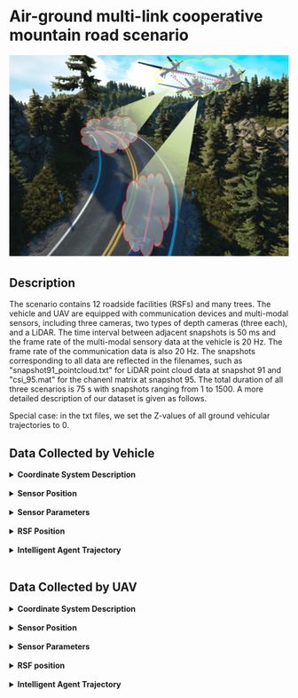 # Air-ground multi-link cooperative mountain road scenario
<img src="./img/Scene Overview mountain road.png" alt="Display image of mountain road scene" width="800" height="">

## Description

The scenario contains 12 roadside facilities (RSFs) and many trees. The vehicle and UAV are equipped with communication devices and multi-modal sensors, including three cameras, two types of depth cameras (three each), and a LiDAR. The time interval between adjacent snapshots is 50 ms and the frame rate of the multi-modal sensory data at the vehicle is 20 Hz. The frame rate of the communication data is also 20 Hz. The snapshots corresponding to all data are reflected in the filenames, such as "snapshot91_pointcloud.txt" for LiDAR point cloud data at snapshot 91 and "csi_95.mat" for the chanenl matrix at snapshot 95. The total duration of all three scenarios is 75 s with snapshots ranging from 1 to 1500.
A more detailed description of our dataset is given as follows. 

Special case: in the txt files, we set the Z-values of all ground vehicular trajectories to 0.

## Data Collected by Vehicle
 
<details>
<summary><strong>Coordinate System Description</strong></summary>

#### **[World Coordinate System]:**

The world coordinate system is a North-East-Down (NED) coordinate system with the X-axis pointing north, the Y-axis pointing east, and the Z-axis pointing downward. It is a right-handed coordinate system, with the origin at the same height as the ground.

#### **[Vehicle Coordinate System]:**

This system includes both vehicles. The X-axis points forward, the Y-axis points to the right, and the Z-axis points downward relative to the vehicle. It is a right-handed coordinate system, with the origin at the center of the vehicle and a certain height relative to the ground.

The position coordinates and heading angles given in the vehicle trajectory txt files represent the position of the vehicle coordinate system's origin in the world coordinate system, as well as the orientation of the vehicle coordinate system relative to the world coordinate system. 
(Special case: in the txt files, we set the z-values of all ground vehicles' trajectories to 0. Before use, it is necessary to subtract the height of the vehicle center relative to the ground to obtain the actual coordinates of the vehicle coordinate system's origin in the world coordinate system.) Additionally, note that pitch, roll, and yaw in the vehicle trajectory txt files are given in radians.

#### **[LiDAR Coordinate System]:**

The coordinate axes align with those of the vehicle system, with the origin offset by a fixed amount relative to the vehicle coordinate system's origin.

#### **[Camera Coordinate System]:**

The coordinate axes by default align with those of the vehicle system. If multiple cameras are mounted on a device, each camera's orientation will be specified. The camera origin is offset by a fixed amount relative to the vehicle coordinate system's origin.

#### **[mmWave Radar Coordinate System]:**

The coordinate axes align with those of the vehicle system, with the origin offset by a fixed amount relative to the vehicle coordinate system's origin.

#### **[Communication Antenna Coordinate System]:**

The coordinate axes align with those of the vehicle system, with the origin offset by a fixed amount relative to the vehicle coordinate system's origin.
</details><br/>


<details>
<summary><strong>Sensor Position</strong></summary>

The scenario includes vehicles of the **"Blue SUV"** type. The relative coordinate positions and parameter information of the sensors are given as follows:

<table>
    <thead>
        <tr>
        <th rowspan="2">Side View</th>
        <th rowspan="2">Name</th>
        <th colspan="8" style="text-align: center;">Camera</th>
        <th colspan="5" style="text-align: center;">LiDAR</th>
        <th colspan="5" style="text-align: center;">mmWave Radar</th>
        </tr>
        <tr>
        <th>Direction</th>
        <th>X(m)</th>
        <th>Y(m)</th>
        <th>Z(m)</th>
        <th>Pitch</th>
        <th>Roll</th>
        <th>Yaw</th>
        <th>FoV Degrees(°)</th>
        <th>X(m)</th>
        <th>Y(m)</th>
        <th>Z(m)</th>
        <th>Vertical FoV(°)</th>
        <th>Horizontal FoV(°)</th>
        <th>X(m)</th>
        <th>Y(m)</th>
        <th>Z(m)</th>
        <th>Vertical FoV(°)</th>
        <th>Horizontal FoV(°)</th>
        </tr>
    </thead>
    <tbody>
        <tr>
        <td><img src="./img/car1_blue_SUV.png" alt="Side view of car1" width="100"></td>
        <td>Blue SUV</td>
        <td>+x</td>
        <td>2</td>
        <td>0</td>
        <td>-1</td>
        <td>0</td>
        <td>0</td>
        <td>0</td>
        <td>100</td>
        <td>0</td>
        <td>0</td>
        <td>-1</td>
        <td>-25~15</td>
        <td>-180~180</td>
        <td>0</td>
        <td>0</td>
        <td>0.8</td>
        <td>-10~10</td>
        <td>-90~90</td>
        </tr>
    </tbody>
</table>
<table>
    <thead>
        <tr>
        <th rowspan="2">Side View</th>
        <th rowspan="2">Name</th>
        <th colspan="3" style="text-align: center;">Communication Equipment</th>
        </tr>
        <tr>
        <th>X(m)</th>
        <th>Y(m)</th>
        <th>Z(m)</th>
        </tr>
    </thead>
    <tbody>
        <tr>
        <td><img src="./img/car1_blue_SUV.png" alt="Side view of car1" width="50"></td>
        <td>Blue SUV</td>
        <td>-0.2</td>
        <td>2</td>
        <td>1.4</td>
        </tr>
    </tbody>
</table>


<table>
  <thead>
    <tr>
      <th rowspan="3">Name</th>
      <th rowspan="3">Direction</th>
      <th colspan="7" style="text-align: center;">Camera</th>
      <th colspan="5" style="text-align: center;">LiDAR</th>
      <th colspan="5" style="text-align: center;">mmWave Radar</th>
    </tr>
    <tr>
      <th>X(m)</th>
      <th>Y(m)</th>
      <th>Z(m)</th>
      <th>Pitch</th>
      <th>Roll</th>
      <th>Yaw</th>
      <th>FoV Degrees(°)</th>
      <th>X(m)</th>
      <th>Y(m)</th>
      <th>Z(m)</th>
      <th>Vertical FoV(°)</th>
      <th>Horizontal FoV(°)</th>
      <th>X(m)</th>
      <th>Y(m)</th>
      <th>Z(m)</th>
      <th>Vertical FoV(°)</th>
      <th>Horizontal FoV(°)</th>
    </tr>
  </thead>
  <tbody>
    <tr>
      <td rowspan="3">RSF</td> <!-- This cell now spans three rows -->
      <td>Left</td>
      <td>0</td>
      <td>0</td>
      <td>-5</td>
      <td>0</td>
      <td>0</td>
      <td>52.5</td>
      <td>75</td>
      <td rowspan="3">0</td>
      <td rowspan="3">0</td>
      <td rowspan="3">-3</td>
      <td rowspan="3">-25~15</td>
      <td rowspan="3">-90~90</td>
      <td rowspan="3">0</td>
      <td rowspan="3">0</td>
      <td rowspan="3">0.8</td>
      <td rowspan="3">-10~10</td>
      <td rowspan="3">-90~90</td>
    </tr>
    <tr>
      <td>Middle</td>
      <td>0</td>
      <td>0</td>
      <td>-5</td>
      <td>0</td>
      <td>0</td>
      <td>0</td>
      <td>110</td>
    </tr>
    <tr>
      <td>Right</td>
      <td>0</td>
      <td>0</td>
      <td>-5</td>
      <td>0</td>
      <td>0</td>
      <td>-52.5</td>
      <td>75</td>
    </tr>
    <!-- Additional rows for other data as needed -->
  </tbody>
</table>
<table>
  <thead>
    <tr>
      <th rowspan="3">Name</th>
      <th colspan="3" style="text-align: center;">Communication Equipment</th>
    </tr>
    <tr>
      <th>X(m)</th>
      <th>Y(m)</th>
      <th>Z(m)</th>
    </tr>
  </thead>
  <tbody>
    <tr>
      <td rowspan="1">RSF</td> <!-- This cell now spans three rows -->
      <td>0.7</td>
      <td>0</td>
      <td>-5</td>
    </tr>
    <!-- Additional rows for other data as needed -->
  </tbody>
</table>


**Direction:** This parameter represents the installation orientation of the sensor in the vehicle coordinate system, which ca n be one of the six directions: +x, -x, +y, -y, +z, -z. It describes the installation location and direction of the sensor relative to the vehicle body.

**X, Y, Z:** These three parameters collectively describe the three-dimensional spatial position of the sensor in the vehicle coordinate system, with the unit in meters. They provide the spatial coordinates of the sensor relative to the vehicle origin.

**Pitch, Roll, Yaw:** These three parameters describe the three rotational angles of the sensor in the vehicle coordinate system, with the unit in degrees. Pitch represents the pitch angle, Roll represents the roll angle, and Yaw represents the yaw angle. They define the spatial attitude of the sensor.

**Field of View(FoV) Degrees(°):** This parameter gives the total field of view angle of the sensor, with the unit in degrees. It reflects the range of the scene that the sensor can perceive.

**Vertical FoV(°):** This parameter gives the vertical field of view angle of the sensor, with the unit in degrees. It defines the sensor's perception range in the vertical direction.

**Horizontal FoV(°):** This parameter gives the horizontal field of view angle of the sensor, with the unit in degrees. It defines the sensor's perception range in the horizontal direction.

</details><br/>

<details>
<summary><strong>Sensor Parameters</strong></summary>
 

The camera and LiDAR sensors deployed on the vehicles in this scenario are of the same type. The specific sensor parameters are as follows:

| **Camera RGB Sensor Parameters**    | **Value** |
|-------------------------------------|-----------|
| **Width**                           | 1920      |
| **Height**                          | 1080      |
| **FOV**                             | 100。      |
| **AutoExpcosureSpeed**              | 100       |
| **AutoExposureBias**                | 0         |
| **AutoExposureMaxBrightness**       | 0.64      |
| **AutoExposureMinBrightness**       | 0.03      |
| **MotionBlurAmount**                | 0         |
| **TargetGamma**                     | 1.0       |

 | **Camera Depth Sensor Parameters** | **Value**                     |
|------------------------------------|-------------------------------|
| **Width**                          | 1920                          |
| **Height**                         | 1080                          |
| **FOV**                            | 100。                          |
| **MotionBlurAmount**               | 0                             |
| **Image Type**                     | DepthPlanner/DepthPerspective |
| **TargetGamma**                    | 1.0                           |
| **OrthoWidth**                     | 5.12                          |

| **LiDAR Sensor Parameters** |  **Value**  |
|-----------------------------|-------|
| **NumberOfChannels**        | 16    |
| **HorizontalFOVStart**      | -180  |
| **HorizontalFOVEnd**        | 180   |
| **VerticalFOVUpper**        | 15    |
| **VerticalFOVLower**        | -25   |


The camera and LiDAR sensors deployed on the RSFs in this scenario are also of the same type. The specific sensor parameters are as follows:

| **Camera RGB Sensor Parameters**    | **Value** |
|-------------------------------------|-----------|
| **Width**                           | 1920      |
| **Height**                          | 1080      |
| **FOV**                             | 100。      |
| **AutoExpcosureSpeed**              | 100       |
| **AutoExposureBias**                | 0         |
| **AutoExposureMaxBrightness**       | 0.64      |
| **AutoExposureMinBrightness**       | 0.03      |
| **MotionBlurAmount**                | 0         |
| **TargetGamma**                     | 1.0       |

 | **Camera Depth Sensor Parameters** | **Value**                     |
|------------------------------------|-------------------------------|
| **Width**                          | 1920                          |
| **Height**                         | 1080                          |
| **FOV**                            | 100。                          |
| **MotionBlurAmount**               | 0                             |
| **Image Type**                     | DepthPlanner/DepthPerspective |
| **TargetGamma**                    | 1.0                           |
| **OrthoWidth**                     | 5.12                          |

| **LiDAR Sensor Parameters** | **Value** |
|-----------------------------|-----------|
| **NumberOfChannels**        | 64        |
| **HorizontalFOVStart**      | -90       |
| **HorizontalFOVEnd**        | 90        |
| **VerticalFOVUpper**        | 0         |
| **VerticalFOVLower**        | -40       |

</details><br/>

<details>
<summary><strong>RSF Position</strong></summary>
 

The deployment of RSFs is the same across different traffic density scenarios, and the table below describes the positions of RSFs in each scenario.


<table>
  <thead>
    <tr>
      <th>ID</th>
      <th>X(m)</th>
      <th>Y(m)</th>
      <th>Z(m)</th>
      <th>Pitch</th>
      <th>Roll</th>
      <th>Yaw</th>
    </tr>
  </thead>
  <tbody>
    <tr>
      <td>RSF1</td>
      <td>-908.7</td>
      <td>-1640.9</td>
      <td>12.2</td>
      <td>0</td>
      <td>0</td>
      <td>0</td>
    </tr>
    <tr>
      <td>RSF2</td>
      <td>-888.1</td>
      <td>-1570.2</td>
      <td>18.4</td>
      <td>0</td>
      <td>0</td>
      <td>-30</td>
    </tr>
    <tr>
      <td>RSF3</td>
      <td>-855.2</td>
      <td>-1504.5</td>
      <td>16.8</td>
      <td>0</td>
      <td>0</td>
      <td>-120</td>
    </tr>
    <tr>
      <td>RSF4</td>
      <td>-913.8</td>
      <td>-1564.4</td>
      <td>23.8</td>
      <td>0</td>
      <td>0</td>
      <td>130</td>
    </tr>
    <tr>
      <td>RSF5</td>
      <td>-997.3</td>
      <td>-1608.8</td>
      <td>26.0</td>
      <td>0</td>
      <td>0</td>
      <td>100</td>
    </tr>
    <tr>
      <td>RSF6</td>
      <td>-1082.6</td>
      <td>-1579.6</td>
      <td>16.1</td>
      <td>0</td>
      <td>0</td>
      <td>30</td>
    </tr>
      <td>RSF7</td>
      <td>-1090.5</td>
      <td>-1519.3</td>
      <td>3.9</td>
      <td>0</td>
      <td>0</td>
      <td>-10</td>
    </tr>
    <tr>
      <td>RSF8</td>
      <td>-1024.7</td>
      <td>-1429</td>
      <td>4</td>
      <td>0</td>
      <td>0</td>
      <td>-50</td>
    </tr>
    <tr>
      <td>RSF9</td>
      <td>-996.9</td>
      <td>-1392.3</td>
      <td>7.6</td>
      <td>0</td>
      <td>0</td>
      <td>-130</td>
    </tr>
    <tr>
      <td>RSF10</td>
      <td>-1036.9</td>
      <td>-1420.3</td>
      <td>10.2</td>
      <td>0</td>
      <td>0</td>
      <td>135</td>
    </tr>
    <tr>
      <td>RSF11</td>
      <td>-1103.2</td>
      <td>-1479.4</td>
      <td>-2</td>
      <td>0</td>
      <td>0</td>
      <td>135</td>
    </tr>
    <tr>
      <td>RSF12</td>
      <td>-1140</td>
      <td>-1510.9</td>
      <td>-14.7</td>
      <td>0</td>
      <td>0</td>
      <td>135</td>
    </tr>
  </tbody>
</table>
**X, Y, Z:** These three parameters collectively describe the three-dimensional spatial position of the RSF in the scenario, with the unit in meters.

**Pitch, Roll, Yaw:** These three parameters describe the three rotational angles of the RSF in the scenario, with the unit in degrees. Pitch represents the pitch angle, Roll represents the roll angle, and Yaw represents the yaw angle. They define the spatial attitude of the RSF.

<img src="./img/mountain_road_Overlook_v1.png" alt="Description of your image" width="600" height="400">

</details><br/>

<details>
<summary><strong>Intelligent Agent Trajectory</strong></summary>

The vehicle pose information for each frame is represented as follows:

- The first 3 columns represent the x, y, and z coordinates of the vehicle in that frame, in meters.
- The next 3 columns represent the roll, pitch, and yaw angles of the vehicle in that frame, in radians.
- The last column represents the frame number.

| Traffic Density | Folder Link                                                      |
| --------------- |------------------------------------------------------------------|
| Low             | [Low Traffic Density Folder](./trajectories/Vehicular/low)       |
| Medium          | [Medium Traffic Density Folder](./trajectories/Vehicular/medium) |
| High            | [High Traffic Density Folder](./trajectories/Vehicular/high)     |

It should be noted that the frame interval of each car in the simulation scene is a subset of the 1st frame to the 1500th frame. For example, Car1 enters the scene at the 1st frame and leaves the scene at the 828th frame. The valid frame interval is from the 1st frame to the 827th frame, and the 828th frame to the 1500th frame is an invalid frame interval, which does not provide perception and communication data.
We sort out the valid simulation intervals of each car in this scene as follows.
<table>
  <tr>
    <th rowspan="2">Car id</th>
    <th colspan="2" style="text-align: center;">Sunnyday_Morning_Low intelligent agent density</th>
    <th colspan="2" style="text-align: center;">Sunnyday_Morning_Medium intelligent agent density</th>
    <th colspan="2" style="text-align: center;">Snowyday_Morning_Medium intelligent agent density</th>
    <th colspan="2" style="text-align: center;">Rainyday_Morning_Medium intelligent agent density</th>
    <th colspan="2" style="text-align: center;">Sunnyday_Morning_High intelligent agent density</th>
</tr>
  <tr>
    <th>Start Frame</th>
    <th>Stop Frame</th>
    <th>Start Frame</th>
    <th>Stop Frame</th>
    <th>Start Frame</th>
    <th>Stop Frame</th>
    <th>Start Frame</th>
    <th>Stop Frame</th>
    <th>Start Frame</th>
    <th>Stop Frame</th>
  </tr>
<tr><td>Car1</td><td>1</td><td>1500</td><td>1</td><td>1500</td><td>1</td><td>1500</td><td>1</td><td>1500</td><td>1</td><td>1500</td></tr>
<tr><td>Car2</td><td>1</td><td>1500</td><td>NaN</td><td>NaN</td><td>1</td><td>1500</td><td>1</td><td>1500</td><td>1</td><td>1500</td></tr>
<tr><td>Car3</td><td>1</td><td>1500</td><td>NaN</td><td>NaN</td><td>1</td><td>1500</td><td>1</td><td>1500</td><td>1</td><td>1500</td></tr>
<tr><td>Car4</td><td>1</td><td>1500</td><td>NaN</td><td>NaN</td><td>1</td><td>1500</td><td>1</td><td>1500</td><td>1</td><td>1500</td></tr>
<tr><td>Car5</td><td>1</td><td>1500</td><td>NaN</td><td>NaN</td><td>1</td><td>1500</td><td>1</td><td>1500</td><td>1</td><td>1500</td></tr>
<tr><td>Car6</td><td>NaN</td><td>NaN</td><td>NaN</td><td>NaN</td><td>1</td><td>1500</td><td>1</td><td>1500</td><td>1</td><td>1500</td></tr>
<tr><td>Car7</td><td>NaN</td><td>NaN</td><td>NaN</td><td>NaN</td><td>1</td><td>1500</td><td>1</td><td>1500</td><td>1</td><td>1500</td></tr>
</table>

<p><strong>Note:</strong> In the table below, "NaN" indicates that The vehicle is not involved in the simulation.</p>
</details><br/>

## **Data Collected by UAV**

<details>
  <summary><strong>Coordinate System Description</strong></summary>

#### **[World Coordinate System]:**
The world coordinate system is a North-East-Down (NED) coordinate system with the X-axis pointing north, the Y-axis pointing east, and the Z-axis pointing downward. It is a right-handed coordinate system, with the origin at the same height as the ground.

#### **[Vehicle Coordinate System]:**
This system includes both vehicles and UAVs. The X-axis points forward, the Y-axis points to the right, and the Z-axis points downward relative to the vehicle. It is a right-handed coordinate system, with the origin at the center of the vehicle and a certain height relative to the ground.

The position coordinates and heading angles given in the vehicle and UAV trajectory txt files represent the position of the vehicle coordinate system's origin in the world coordinate system, as well as the orientation of the vehicle coordinate system relative to the world coordinate system. 
(Special case: in the txt files, we set the Z-values of all ground vehicles' trajectories to 0. Before use, it is necessary to subtract the height of the vehicle center relative to the ground to obtain the actual coordinates of the vehicle coordinate system's origin in the world coordinate system.) Additionally, note that pitch, roll, and yaw in the vehicle and UAV trajectory txt files are given in radians.

#### **[LiDAR Coordinate System]:**
The coordinate axes align with those of the vehicle system, with the origin offset by a fixed amount relative to the vehicle coordinate system's origin.

#### **[Camera Coordinate System]:**
The coordinate axes by default align with those of the vehicle system. If multiple cameras are mounted on a device, each camera's orientation will be specified. The camera origin is offset by a fixed amount relative to the vehicle coordinate system's origin.

#### **[mmWave Radar Coordinate System]:**
The coordinate axes align with those of the vehicle system, with the origin offset by a fixed amount relative to the vehicle coordinate system's origin.

#### **[Communication Antenna Coordinate System]:**
The coordinate axes align with those of the vehicle system, with the origin offset by a fixed amount relative to the vehicle coordinate system's origin.

</details>

<br/>

<details>

<summary><strong>Sensor Position</strong></summary>

The scenario includes vehicles of the **"Blue SUV"** type. The relative coordinate positions and parameter information of the sensors are given as follows:

<table>
    <thead>
        <tr>
        <th rowspan="2">Side View</th>
        <th rowspan="2">Name</th>
        <th colspan="8" style="text-align: center;">Camera</th>
        <th colspan="5" style="text-align: center;">LiDAR</th>
        <th colspan="5" style="text-align: center;">mmWave Radar</th>
        </tr>
        <tr>
        <th>Direction</th>
        <th>X(m)</th>
        <th>Y(m)</th>
        <th>Z(m)</th>
        <th>Pitch</th>
        <th>Roll</th>
        <th>Yaw</th>
        <th>FoV Degrees(°)</th>
        <th>X(m)</th>
        <th>Y(m)</th>
        <th>Z(m)</th>
        <th>Vertical FoV(°)</th>
        <th>Horizontal FoV(°)</th>
        <th>X(m)</th>
        <th>Y(m)</th>
        <th>Z(m)</th>
        <th>Vertical FoV(°)</th>
        <th>Horizontal FoV(°)</th>
        </tr>
    </thead>
    <tbody>
        <tr>
        <td><img src="./img/car1_blue_SUV.png" alt="Side view of car1" width="100"></td>
        <td>Blue SUV</td>
        <td>+x</td>
        <td>2</td>
        <td>0</td>
        <td>-1</td>
        <td>0</td>
        <td>0</td>
        <td>0</td>
        <td>100</td>
        <td>0</td>
        <td>0</td>
        <td>-1</td>
        <td>-25~15</td>
        <td>-180~180</td>
        <td>0</td>
        <td>0</td>
        <td>0.8</td>
        <td>-10~10</td>
        <td>-90~90</td>
        </tr>
    </tbody>
</table>
<table>
    <thead>
        <tr>
        <th rowspan="2">Side View</th>
        <th rowspan="2">Name</th>
        <th colspan="3" style="text-align: center;">Communication Equipment</th>
        </tr>
        <tr>
        <th>X(m)</th>
        <th>Y(m)</th>
        <th>Z(m)</th>
        </tr>
    </thead>
    <tbody>
        <tr>
        <td><img src="./img/car1_blue_SUV.png" alt="Side view of car1" width="50"></td>
        <td>Blue SUV</td>
        <td>-0.2</td>
        <td>-2</td>
        <td>-1.4</td>
        </tr>
    </tbody>
</table>


<!-- 无人机感知设备位置 -->
<table>
    <thead>
        <tr>
        <th rowspan="2">Side View</th>
        <th rowspan="2">Name</th>
        <th colspan="8" style="text-align: center;">Camera</th>
        <th colspan="5" style="text-align: center;">LiDAR</th>
        <th colspan="5" style="text-align: center;">mmWave Radar</th>
        </tr>
        <tr>
        <th>Direction</th>
        <th>X(m)</th>
        <th>Y(m)</th>
        <th>Z(m)</th>
        <th>Pitch</th>
        <th>Roll</th>
        <th>Yaw</th>
        <th>FoV Degrees(°)</th>
        <th>X(m)</th>
        <th>Y(m)</th>
        <th>Z(m)</th>
        <th>Vertical FoV(°)</th>
        <th>Horizontal FoV(°)</th>
        <th>X(m)</th>
        <th>Y(m)</th>
        <th>Z(m)</th>
        <th>Vertical FoV(°)</th>
        <th>Horizontal FoV(°)</th>
        </tr>
    </thead>
    <tbody>
        <tr>
        <td><img src="./img/drone.png" alt="Side view of UAV" width="100"></td>
        <td>UAV</td>
        <td>+x</td>
        <td>4</td>
        <td>0</td>
        <td>-2</td>
        <td>0</td>
        <td>0</td>
        <td>0</td>
        <td>100</td>
        <td>0</td>
        <td>0</td>
        <td>-1.9</td>
        <td>-25~15</td>
        <td>-180~180</td>
        <td>0</td>
        <td>0</td>
        <td>0.8</td>
        <td>-10~10</td>
        <td>-90~90</td>
        </tr>
    </tbody>
</table>

<!-- 无人机通信设备位置 -->
<table>
    <thead>
        <tr>
        <th rowspan="2">Side View</th>
        <th rowspan="2">Name</th>
        <th colspan="3" style="text-align: center;">Communication Equipment</th>
        </tr>
        <tr>
        <th>X(m)</th>
        <th>Y(m)</th>
        <th>Z(m)</th>
        </tr>
    </thead>
    <tbody>
        <tr>
        <td><img src="./img/drone.png" alt="Side view of UAV" width="100"></td>
        <td>UAV</td>
        <td>0</td>
        <td>0</td>
        <td>2</td>
        </tr>
    </tbody>
</table>


<table>
  <thead>
    <tr>
      <th rowspan="3">Name</th>
      <th rowspan="3">Direction</th>
      <th colspan="7" style="text-align: center;">Camera</th>
      <th colspan="5" style="text-align: center;">LiDAR</th>
      <th colspan="5" style="text-align: center;">mmWave Radar</th>
    </tr>
    <tr>
      <th>X(m)</th>
      <th>Y(m)</th>
      <th>Z(m)</th>
      <th>Pitch</th>
      <th>Roll</th>
      <th>Yaw</th>
      <th>FoV Degrees(°)</th>
      <th>X(m)</th>
      <th>Y(m)</th>
      <th>Z(m)</th>
      <th>Vertical FoV(°)</th>
      <th>Horizontal FoV(°)</th>
      <th>X(m)</th>
      <th>Y(m)</th>
      <th>Z(m)</th>
      <th>Vertical FoV(°)</th>
      <th>Horizontal FoV(°)</th>
    </tr>
  </thead>
  <tbody>
    <tr>
      <td rowspan="3">RSF</td> <!-- This cell now spans three rows -->
      <td>Left</td>
      <td>0</td>
      <td>0</td>
      <td>-5</td>
      <td>0</td>
      <td>0</td>
      <td>52.5</td>
      <td>75</td>
      <td rowspan="3">0</td>
      <td rowspan="3">0</td>
      <td rowspan="3">-3</td>
      <td rowspan="3">-25~15</td>
      <td rowspan="3">-90~90</td>
      <td rowspan="3">0</td>
      <td rowspan="3">0</td>
      <td rowspan="3">0.8</td>
      <td rowspan="3">-10~10</td>
      <td rowspan="3">-90~90</td>
    </tr>
    <tr>
      <td>Middle</td>
      <td>0</td>
      <td>0</td>
      <td>-5</td>
      <td>0</td>
      <td>0</td>
      <td>0</td>
      <td>110</td>
    </tr>
    <tr>
      <td>Right</td>
      <td>0</td>
      <td>0</td>
      <td>-5</td>
      <td>0</td>
      <td>0</td>
      <td>-52.5</td>
      <td>75</td>
    </tr>
    <!-- Additional rows for other data as needed -->
  </tbody>
</table>

<table>
  <thead>
    <tr>
      <th rowspan="3">Name</th>
      <th colspan="3" style="text-align: center;">Communication Equipment</th>
    </tr>
    <tr>
      <th>X(m)</th>
      <th>Y(m)</th>
      <th>Z(m)</th>
    </tr>
  </thead>
  <tbody>
    <tr>
      <td rowspan="1">RSF</td> <!-- This cell now spans three rows -->
      <td>0.7</td>
      <td>0</td>
      <td>-5</td>
    </tr>
    <!-- Additional rows for other data as needed -->
  </tbody>
</table>

**Direction:** This parameter represents the installation orientation of the sensor in the vehicle coordinate system, which can be one of the six directions: +x, -x, +y, -y, +z, -z. It describes the installation location and direction of the sensor relative to the vehicle body.

**X, Y, Z:** These three parameters collectively describe the three-dimensional spatial position of the sensor in the vehicle coordinate system, with the unit in meters. They provide the spatial coordinates of the sensor relative to the vehicle origin.

**Pitch, Roll, Yaw:** These three parameters describe the three rotational angles of the sensor in the vehicle coordinate system, with the unit in degrees. Pitch represents the pitch angle, Roll represents the roll angle, and Yaw represents the yaw angle. They define the spatial attitude of the sensor.

**Field of View(FoV) Degrees(°):** This parameter gives the total field of view angle of the sensor, with the unit in degrees. It reflects the range of the scene that the sensor can perceive.

**Vertical FoV(°):** This parameter gives the vertical field of view angle of the sensor, with the unit in degrees. It defines the sensor's perception range in the vertical direction.

**Horizontal FoV(°):** This parameter gives the horizontal field of view angle of the sensor, with the unit in degrees. It defines the sensor's perception range in the horizontal direction.

</details>

<br/>

<details>

<summary><strong>Sensor Parameters</strong></summary>

The camera and LiDAR sensors deployed on the vehicles in this scenario are of the same type. The specific sensor parameters are as follows:

| **Camera RGB Sensor Parameters**    | **Value** |
|-------------------------------------|-----------|
| **Width**                           | 1920      |
| **Height**                          | 1080      |
| **FOV**                             | 100。      |
| **AutoExpcosureSpeed**              | 100       |
| **AutoExposureBias**                | 0         |
| **AutoExposureMaxBrightness**       | 0.64      |
| **AutoExposureMinBrightness**       | 0.03      |
| **MotionBlurAmount**                | 0         |
| **TargetGamma**                     | 1.0       |

 | **Camera Depth Sensor Parameters** | **Value**                     |
|------------------------------------|-------------------------------|
| **Width**                          | 1920                          |
| **Height**                         | 1080                          |
| **FOV**                            | 100。                          |
| **MotionBlurAmount**               | 0                             |
| **Image Type**                     | DepthPlanner/DepthPerspective |
| **TargetGamma**                    | 1.0                           |
| **OrthoWidth**                     | 5.12                          |

| **LiDAR Sensor Parameters** |  **Value**  |
|-----------------------------|-------|
| **NumberOfChannels**        | 16    |
| **HorizontalFOVStart**      | -180  |
| **HorizontalFOVEnd**        | 180   |
| **VerticalFOVUpper**        | 15    |
| **VerticalFOVLower**        | -25   |


The camera and LiDAR sensors deployed on the UAVs in this scenario are of the same type. The specific sensor parameters are as follows:

| **Camera RGB Sensor Parameters**    | **Value** |
|-------------------------------------|-----------|
| **Width**                           | 1920      |
| **Height**                          | 1080      |
| **FOV**                             | 100。      |
| **AutoExpcosureSpeed**              | 100       |
| **AutoExposureBias**                | 0         |
| **AutoExposureMaxBrightness**       | 0.64      |
| **AutoExposureMinBrightness**       | 0.03      |
| **MotionBlurAmount**                | 0         |
| **TargetGamma**                     | 1.0       |

 | **Camera Depth Sensor Parameters** | **Value**                     |
|------------------------------------|-------------------------------|
| **Width**                          | 1920                          |
| **Height**                         | 1080                          |
| **FOV**                            | 100。                          |
| **MotionBlurAmount**               | 0                             |
| **Image Type**                     | DepthPlanner/DepthPerspective |
| **TargetGamma**                    | 1.0                           |
| **OrthoWidth**                     | 5.12                          |

| **LiDAR Sensor Parameters** | **Value** |
|-----------------------------|-----------|
| **NumberOfChannels**        | 16        |
| **HorizontalFOVStart**      | -180      |
| **HorizontalFOVEnd**        | 180       |
| **VerticalFOVUpper**        | 0         |
| **VerticalFOVLower**        | -75       |


The camera and LiDAR sensors deployed on the RSFs in this scenario are also of the same type. The specific sensor parameters are as follows:

| **Camera RGB Sensor Parameters**    | **Value** |
|-------------------------------------|-----------|
| **Width**                           | 1920      |
| **Height**                          | 1080      |
| **FOV**                             | 100。      |
| **AutoExpcosureSpeed**              | 100       |
| **AutoExposureBias**                | 0         |
| **AutoExposureMaxBrightness**       | 0.64      |
| **AutoExposureMinBrightness**       | 0.03      |
| **MotionBlurAmount**                | 0         |
| **TargetGamma**                     | 1.0       |

 | **Camera Depth Sensor Parameters** | **Value**                     |
|------------------------------------|-------------------------------|
| **Width**                          | 1920                          |
| **Height**                         | 1080                          |
| **FOV**                            | 100。                          |
| **MotionBlurAmount**               | 0                             |
| **Image Type**                     | DepthPlanner/DepthPerspective |
| **TargetGamma**                    | 1.0                           |
| **OrthoWidth**                     | 5.12                          |

| **LiDAR Sensor Parameters** | **Value** |
|-----------------------------|-----------|
| **NumberOfChannels**        | 64        |
| **HorizontalFOVStart**      | -90       |
| **HorizontalFOVEnd**        | 90        |
| **VerticalFOVUpper**        | 0         |
| **VerticalFOVLower**        | -40       |


</details>

<br/>

<details>

<summary><strong>RSF position</strong></summary>
 

The deployment of RSFs is the same across different traffic density scenarios, and the table below describes the positions of RSFs in each scenario.


<table>
  <thead>
    <tr>
      <th>ID</th>
      <th>X(m)</th>
      <th>Y(m)</th>
      <th>Z(m)</th>
      <th>Pitch</th>
      <th>Roll</th>
      <th>Yaw</th>
    </tr>
  </thead>
  <tbody>
    <tr>
      <td>RSF1</td>
      <td>-908.7</td>
      <td>-1640.9</td>
      <td>12.2</td>
      <td>0</td>
      <td>0</td>
      <td>0</td>
    </tr>
    <tr>
      <td>RSF2</td>
      <td>-888.1</td>
      <td>-1570.2</td>
      <td>18.4</td>
      <td>0</td>
      <td>0</td>
      <td>-30</td>
    </tr>
    <tr>
      <td>RSF3</td>
      <td>-855.2</td>
      <td>-1504.5</td>
      <td>16.8</td>
      <td>0</td>
      <td>0</td>
      <td>-120</td>
    </tr>
    <tr>
      <td>RSF4</td>
      <td>-913.8</td>
      <td>-1564.4</td>
      <td>23.8</td>
      <td>0</td>
      <td>0</td>
      <td>130</td>
    </tr>
    <tr>
      <td>RSF5</td>
      <td>-997.3</td>
      <td>-1608.8</td>
      <td>26.0</td>
      <td>0</td>
      <td>0</td>
      <td>100</td>
    </tr>
    <tr>
      <td>RSF6</td>
      <td>-1082.6</td>
      <td>-1579.6</td>
      <td>16.1</td>
      <td>0</td>
      <td>0</td>
      <td>30</td>
    </tr>
      <td>RSF7</td>
      <td>-1090.5</td>
      <td>-1519.3</td>
      <td>3.9</td>
      <td>0</td>
      <td>0</td>
      <td>-10</td>
    </tr>
    <tr>
      <td>RSF8</td>
      <td>-1024.7</td>
      <td>-1429</td>
      <td>4</td>
      <td>0</td>
      <td>0</td>
      <td>-50</td>
    </tr>
    <tr>
      <td>RSF9</td>
      <td>-996.9</td>
      <td>-1392.3</td>
      <td>7.6</td>
      <td>0</td>
      <td>0</td>
      <td>-130</td>
    </tr>
    <tr>
      <td>RSF10</td>
      <td>-1036.9</td>
      <td>-1420.3</td>
      <td>10.2</td>
      <td>0</td>
      <td>0</td>
      <td>135</td>
    </tr>
    <tr>
      <td>RSF11</td>
      <td>-1103.2</td>
      <td>-1479.4</td>
      <td>-2</td>
      <td>0</td>
      <td>0</td>
      <td>135</td>
    </tr>
    <tr>
      <td>RSF12</td>
      <td>-1140</td>
      <td>-1510.9</td>
      <td>-14.7</td>
      <td>0</td>
      <td>0</td>
      <td>135</td>
    </tr>
  </tbody>
</table>
**X, Y, Z:** These three parameters collectively describe the three-dimensional spatial position of the RSF in the scenario, with the unit in meters.

**Pitch, Roll, Yaw:** These three parameters describe the three rotational angles of the RSF in the scenario, with the unit in degrees. Pitch represents the pitch angle, Roll represents the roll angle, and Yaw represents the yaw angle. They define the spatial attitude of the RSF.

<img src="./img/mountain_road_Overlook_v1.png" alt="Description of your image" width="600" height="400">

</details>

<br/>

<details>

<summary><strong>Intelligent Agent Trajectory</strong></summary>

The vehicle pose information for each frame is represented as follows:

- The first 3 columns represent the x, y, and z coordinates of the vehicle in that frame, in meters.
- The next 3 columns represent the roll, pitch, and yaw angles of the vehicle in that frame, in radians.
- The last column represents the frame number.

| Traffic Density | Folder Link                                                |
| --------------- |------------------------------------------------------------|
| Medium          | [Medium Traffic Density Folder](./trajectories/UAV/medium) |

It should be noted that the frame interval of each car in the simulation scene is a subset of the 1st frame to the 1500th frame. For example, Car1 enters the scene at the 1st frame and leaves the scene at the 828th frame. The valid frame interval is from the 1st frame to the 827th frame, and the 828th frame to the 1500th frame is an invalid frame interval, which does not provide perception and communication data.
We sort out the valid simulation intervals of each car in this scene as follows.
<table>
  <tr>
    <th rowspan="2">Car id</th>
    <th colspan="2" style="text-align: center;">Sunnyday_Morning_Medium intelligent agent density</th>
</tr>
  <tr>
            <th>Start Frame</th>
            <th>Stop Frame</th>
  </tr>
        <tr><td>Car5</td><td>1</td><td>1500</td></tr>
        <tr><td>UAV1</td><td>1</td><td>1500</td></tr>
</table>
<p><strong>Note:</strong> In the table below, "NaN" indicates that The vehicle is not involved in the simulation.</p>

</details>

<br/>
